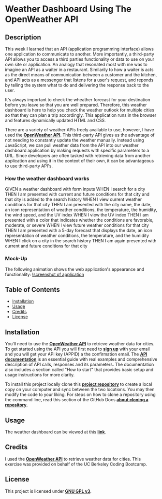 # Weather Dashboard Using The OpenWeather API

## Description

This week I learned that an API (application programming interface) allows one application to communicate to another. More importantly, a third-party API allows you to access a third parties functionality or data to use on your own site or application. An analogy that resonated most with me was to imagine an API as a waiter in a restaurant. Similarily to how a waiter is acts as the direct means of communication between a customer and the kitchen, and API acts as a messenger that listens for a user's request, and reponds by telling the system what to do and delivering the response back to the user.

It's always important to check the wheather forecast for your destination before you leave so that you are well prepared. Therefore, this weather dashboard is here to help you check the weather outlook for multiple cities so that they can plan a trip accordingly. This application runs in the browser and features dynamically updated HTML and CSS.

There are a variety of weather APIs freely available to use, however, I have used the [**OpenWeather API**](https://openweathermap.org/api). This third-party API gives us the advantage of not needing to constantly update the weather manually. Instead using JavaScript, we can pull weather data from the API into our weather dashboard application by making requests with specific parameters to a URL. Since developers are often tasked with retrieving data from another application and using it in the context of their own, it can be advantageous to use third-party API's.

### How the weather dashboard works

GIVEN a weather dashboard with form inputs
WHEN I search for a city
THEN I am presented with current and future conditions for that city and that city is added to the search history
WHEN I view current weather conditions for that city
THEN I am presented with the city name, the date, an icon representation of weather conditions, the temperature, the humidity, the wind speed, and the UV index
WHEN I view the UV index
THEN I am presented with a color that indicates whether the conditions are favorable, moderate, or severe
WHEN I view future weather conditions for that city
THEN I am presented with a 5-day forecast that displays the date, an icon representation of weather conditions, the temperature, and the humidity
WHEN I click on a city in the search history
THEN I am again presented with current and future conditions for that city

### Mock-Up

The following animation shows the web application's appearance and functionality:
[!screenshot of application](./screenshot_of_application.png)

## Table of Contents

- [Installation](#installation)
- [Usage](#usage)
- [Credits](#credits)
- [License](#license)

## Installation

You'll need to use the [**OpenWeather API**](https://openweathermap.org/api) to retrieve weather data for cities. To get started using the API you will first need to [**sign up**](https://home.openweathermap.org/users/sign_up) with your email and you will get your API key (APPID) a the confirmation email. The [**API documentation**](https://openweathermap.org/api) is an essential guide with real examples and comprehensive description of API calls, responses and its parameters. The documentation also includes a section called "How to start" that provides basic setup and usage instructions for more clarity.

To install this project locally clone this [**project repository**](https://github.com/kaylamuraoka/Weather_Dashboard_With_OpenWeather_API) to create a local copy on your computer and sync between the two locations. You may then modify the code to your liking. For steps on how to clone a repository using the command line, read this section of the GitHub Docs [**about cloning a repository**](https://docs.github.com/en/free-pro-team@latest/github/creating-cloning-and-archiving-repositories/cloning-a-repository#about-cloning-a-repository).

## Usage

The weather dashboard can be viewed at this [**link**](https://kaylamuraoka.github.io/Weather_Dashboard_With_OpenWeather_API/).

## Credits

I used the [**OpenWeather API**](https://openweathermap.org/api) to retrieve weather data for cities. This exercise was provided on behalf of the UC Berkeley Coding Bootcamp.

## License

This project is licensed under [**GNU GPL v3**](https://choosealicense.com/licenses/gpl-3.0/).
